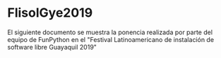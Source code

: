 # FlisolGye2019
El siguiente documento se muestra la ponencia realizada por parte del equipo de FunPython en el "Festival Latinoamericano de instalación de software libre Guayaquil 2019"
